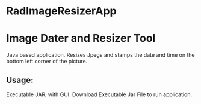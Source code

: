 # RadImageResizerApp
<h1>Image Dater and Resizer Tool</h1>

Java based application. Resizes Jpegs and stamps the date and time on the bottom left corner of the picture.

<h2>Usage:</h2>

Executable JAR, with GUI.
Download Executable Jar File to run application.


